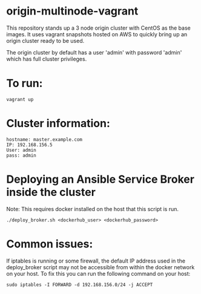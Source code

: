 # origin-multinode-vagrant

This repository stands up a 3 node origin cluster with CentOS as the base images. It uses vagrant snapshots hosted on AWS to quickly bring up an origin cluster ready to be used.

The origin cluster by default has a user 'admin' with password 'admin' which has full cluster privileges.

# To run:
```
vagrant up
```

# Cluster information:
```
hostname: master.example.com
IP: 192.168.156.5
User: admin
pass: admin
```
# Deploying an Ansible Service Broker inside the cluster
Note: This requires docker installed on the host that this script is run.
```
./deploy_broker.sh <dockerhub_user> <dockerhub_password>
```

# Common issues:
If iptables is running or some firewall, the default IP address used in the deploy_broker script may not be accessible from within the docker network on your host. To fix this you can run the following command on your host:
``` 
sudo iptables -I FORWARD -d 192.168.156.0/24 -j ACCEPT
```
